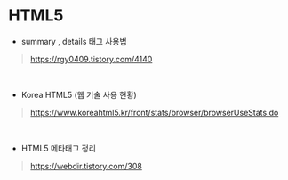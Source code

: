 # HTML5

- summary , details 태그 사용법 <br>
>https://rgy0409.tistory.com/4140

<br>

- Korea HTML5 (웹 기술 사용 현황) <br>
>https://www.koreahtml5.kr/front/stats/browser/browserUseStats.do

<br>

- HTML5 메타태그 정리
>https://webdir.tistory.com/308
